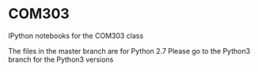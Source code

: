 # COM303
IPython notebooks for the COM303 class

The files in the master branch are for Python 2.7
Please go to the Python3 branch for the Python3 versions
